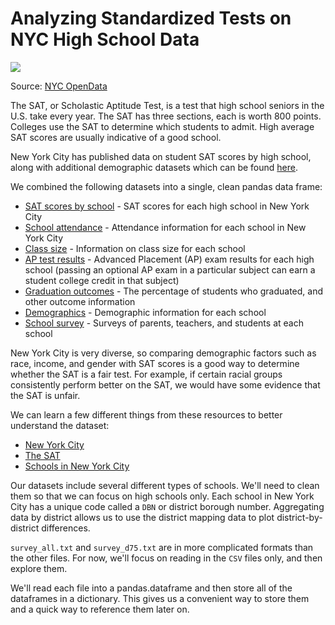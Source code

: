 # Analyzing Standardized Tests on NYC High School Data
<img src="https://opendata.cityofnewyork.us/wp-content/themes/opendata-wp/assets/img/nyc-open-data-logo.svg"/>

Source: [NYC OpenData](https://opendata.cityofnewyork.us)

The SAT, or Scholastic Aptitude Test, is a test that high school seniors in the U.S. take every year. The SAT has three sections, each is worth 800 points. Colleges use the SAT to determine which students to admit. High average SAT scores are usually indicative of a good school.

New York City has published data on student SAT scores by high school, along with additional demographic datasets  which can be found [here](https://data.cityofnewyork.us/Education/2011-NYC-School-Survey/mnz3-dyi8).

We combined the following datasets into a single, clean pandas data frame:
- [SAT scores by school](https://data.cityofnewyork.us/Education/SAT-Results/f9bf-2cp4) - SAT scores for each high school in New York City
- [School attendance](https://data.cityofnewyork.us/Education/School-Attendance-and-Enrollment-Statistics-by-Dis/7z8d-msnt) - Attendance information for each school in New York City
- [Class size](https://data.cityofnewyork.us/Education/2010-2011-Class-Size-School-level-detail/urz7-pzb3) - Information on class size for each school
- [AP test results](https://data.cityofnewyork.us/Education/AP-College-Board-2010-School-Level-Results/itfs-ms3e) - Advanced Placement (AP) exam results for each high school (passing an optional AP exam in a particular subject can earn a student college credit in that subject)
- [Graduation outcomes](https://data.cityofnewyork.us/Education/Graduation-Outcomes-Classes-Of-2005-2010-School-Le/vh2h-md7a) - The percentage of students who graduated, and other outcome information
- [Demographics](https://data.cityofnewyork.us/Education/School-Demographics-and-Accountability-Snapshot-20/ihfw-zy9j) - Demographic information for each school
- [School survey](https://data.cityofnewyork.us/Education/NYC-School-Survey-2011/mnz3-dyi8) - Surveys of parents, teachers, and students at each school

New York City is very diverse, so comparing demographic factors such as race, income, and gender with SAT scores is a good way to determine whether the SAT is a fair test. For example, if certain racial groups consistently perform better on the SAT, we would have some evidence that the SAT is unfair.

We can learn a few different things from these resources to better understand the dataset:
- [New York City](https://en.wikipedia.org/wiki/New_York_City)
- [The SAT](https://en.wikipedia.org/wiki/SAT)
- [Schools in New York City](https://en.wikipedia.org/wiki/List_of_high_schools_in_New_York_City)

Our datasets include several different types of schools. We'll need to clean them so that we can focus on high schools only. Each school in New York City has a unique code called a `DBN` or district borough number. Aggregating data by district allows us to use the district mapping data to plot district-by-district differences.
 
`survey_all.txt` and `survey_d75.txt` are in more complicated formats than the other files. For now, we'll focus on reading in the `CSV` files only, and then explore them.

We'll read each file into a pandas.dataframe and then store all of the dataframes in a dictionary. This gives us a convenient way to store them and a quick way to reference them later on.
